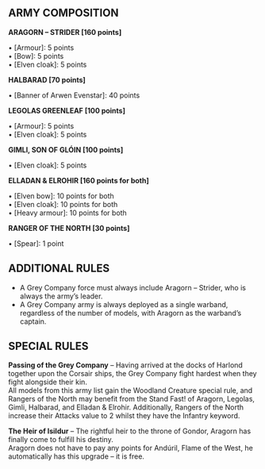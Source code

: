 ﻿## ARMY COMPOSITION

<div class="unitCard" markdown>

**ARAGORN – STRIDER [160 points]**

• [Armour]: 5 points  
• [Bow]: 5 points  
• [Elven cloak]: 5 points  

**HALBARAD [70 points]**

• [Banner of Arwen Evenstar]: 40 points  

**LEGOLAS GREENLEAF [100 points]**

• [Armour]: 5 points  
• [Elven cloak]: 5 points  

**GIMLI, SON OF GLÓIN [100 points]**

• [Elven cloak]: 5 points  

**ELLADAN & ELROHIR [160 points for both]**

• [Elven bow]: 10 points for both  
• [Elven cloak]: 10 points for both  
• [Heavy armour]: 10 points for both  

**RANGER OF THE NORTH [30 points]**

• [Spear]: 1 point  

</div>

## ADDITIONAL RULES

- A Grey Company force must always include Aragorn – Strider, who is always the army’s leader.
- A Grey Company army is always deployed as a single warband, regardless of the number of models, with Aragorn as the warband’s captain.

## SPECIAL RULES

**Passing of the Grey Company** – Having arrived at the docks of Harlond together upon the Corsair ships, the Grey Company fight hardest when they fight alongside their kin.  
All models from this army list gain the Woodland Creature special rule, and Rangers of the North may benefit from the Stand Fast! of Aragorn, Legolas, Gimli, Halbarad, and Elladan & Elrohir. Additionally, Rangers of the North increase their Attacks value to 2 whilst they have the Infantry keyword.

**The Heir of Isildur** – The rightful heir to the throne of Gondor, Aragorn has finally come to fulfill his destiny.  
Aragorn does not have to pay any points for Andúril, Flame of the West, he automatically has this upgrade – it is free.
